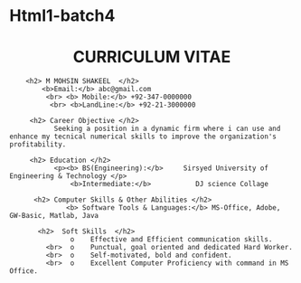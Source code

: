 # Html1-batch4

<html>
    <body>
        <h1 align="center">  CURRICULUM VITAE       </h1>
        
        <h2> M MOHSIN SHAKEEL  </h2>
            <b>Email:</b> abc@gmail.com 
             <br> <b> Mobile:</b> +92-347-0000000
              <br> <b>LandLine:</b> +92-21-3000000
         
         <h2> Career Objective </h2>
               Seeking a position in a dynamic firm where i can use and enhance my tecnical numerical skills to improve the organization's profitability.
         
         <h2> Education </h2>
               <p><b> BS(Engineering):</b>     Sirsyed University of Engineering & Technology </p>
                   <b>Intermediate:</b>           DJ science Collage
          
          <h2> Computer Skills & Other Abilities </h2>
                  <b> Software Tools & Languages:</b> MS-Office, Adobe, GW-Basic, Matlab, Java          
                          
           <h2>  Soft Skills  </h2>
                   o	Effective and Efficient communication skills.
             <br>  o	Punctual, goal oriented and dedicated Hard Worker.
             <br>  o	Self-motivated, bold and confident.
             <br>  o	Excellent Computer Proficiency with command in MS Office.

 

</body>
</html>
